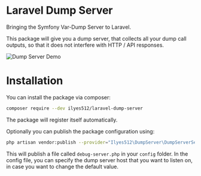 # Laravel Dump Server

Bringing the Symfony Var-Dump Server to Laravel.

This package will give you a dump server, that collects all your dump call outputs, so that it does not interfere with HTTP / API responses.

![Dump Server Demo](/img/example.gif)

# Installation

You can install the package via composer:

```bash
composer require --dev ilyes512/laravel-dump-server
```

The package will register itself automatically. 

Optionally you can publish the package configuration using:

```bash
php artisan vendor:publish --provider="Ilyes512\DumpServer\DumpServerServiceProvider"
```

This will publish a file called `debug-server.php` in your `config` folder.
In the config file, you can specify the dump server host that you want to listen on, in case you want to change the default value.
